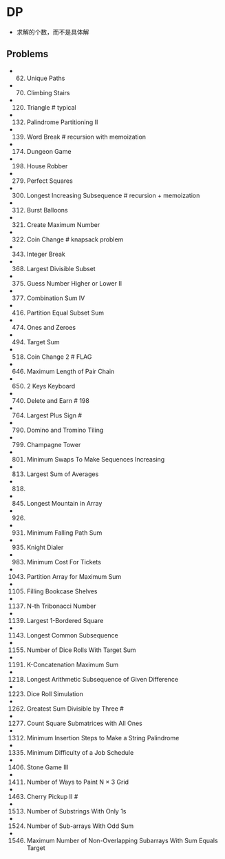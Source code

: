 # DP
- 求解的个数，而不是具体解


## Problems
- 62. Unique Paths
- 70. Climbing Stairs
- 120. Triangle                          # typical
- 132. Palindrome Partitioning II
- 139. Word Break                        # recursion with memoization
- 174. Dungeon Game
- 198. House Robber
- 279. Perfect Squares
- 300. Longest Increasing Subsequence    # recursion + memoization
- 312. Burst Balloons
- 321. Create Maximum Number
- 322. Coin Change                       # knapsack problem
- 343. Integer Break
- 368. Largest Divisible Subset
- 375. Guess Number Higher or Lower II
- 377. Combination Sum IV
- 416. Partition Equal Subset Sum
- 474. Ones and Zeroes
- 494. Target Sum
- 518. Coin Change 2                              # FLAG
- 646. Maximum Length of Pair Chain
- 650. 2 Keys Keyboard
- 740. Delete and Earn                            # 198
- 764. Largest Plus Sign                          # 
- 790. Domino and Tromino Tiling
- 799. Champagne Tower
- 801. Minimum Swaps To Make Sequences Increasing
- 813. Largest Sum of Averages
- 818.
- 845. Longest Mountain in Array
- 926.
- 931. Minimum Falling Path Sum
- 935. Knight Dialer
- 983. Minimum Cost For Tickets
- 1043. Partition Array for Maximum Sum
- 1105. Filling Bookcase Shelves
- 1137. N-th Tribonacci Number
- 1139. Largest 1-Bordered Square
- 1143. Longest Common Subsequence
- 1155. Number of Dice Rolls With Target Sum
- 1191. K-Concatenation Maximum Sum
- 1218. Longest Arithmetic Subsequence of Given Difference
- 1223. Dice Roll Simulation
- 1262. Greatest Sum Divisible by Three                     #
- 1277. Count Square Submatrices with All Ones
- 1312. Minimum Insertion Steps to Make a String Palindrome
- 1335. Minimum Difficulty of a Job Schedule
- 1406. Stone Game III
- 1411. Number of Ways to Paint N × 3 Grid
- 1463. Cherry Pickup II                                    #
- 1513. Number of Substrings With Only 1s
- 1524. Number of Sub-arrays With Odd Sum
- 1546. Maximum Number of Non-Overlapping Subarrays With Sum Equals Target

